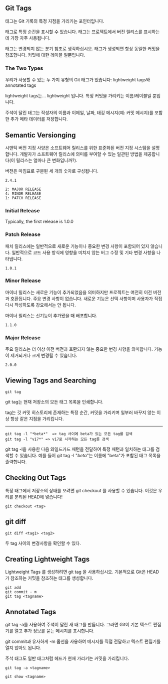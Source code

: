 ## Git Tags 
태그는 Git 기록의 특정 지점을 가리키는 포인터입니다.

태그로 특정 순간을 표시할 수 있습니다. 태그는 프로젝트에서 버전 릴리스를 표시하는 데 가장 자주 사용됩니다.

태그는 변경되지 않는 분기 참조로 생각하십시오. 태그가 생성되면 항상 동일한 커밋을 참조합니다. 커밋에 대한 레이블 일뿐입니다.

### The Two Types
우리가 사용할 수 있는 두 가지 유형의 Git 태그가 있습니다: lightweight tags와 annotated tags

lightweight tags는... lightweight 입니다. 특정 커밋을 가리키는 이름/레이블일 뿐입니다.

주석이 달린 태그는 작성자의 이름과 이메일, 날짜, 태깅 메시지(예: 커밋 메시지)를 포함한 추가 메타 데이터를 저장합니다.


## Semantic Versionging 
시맨틱 버전 지정 사양은 소프트웨어 릴리스를 위한 표준화된 버전 지정 시스템을 설명합니다. 개발자가 소프트웨어 릴리스에 의미를 부여할 수 있는 일관된 방법을 제공합니다(이 릴리스는 얼마나 큰 변화입니까?).

버전은 마침표로 구분된 세 개의 숫자로 구성됩니다.

```
2.4.1 

2: MAJOR RELEASE
4: MINOR RELEASE
1: PATCH RELEASE
```

### Initial Release
Typically, the first release is 1.0.0

### Patch Release
패치 릴리스에는 일반적으로 새로운 기능이나 중요한 변경 사항이 포함되어 있지 않습니다. 일반적으로 코드 사용 방식에 영향을 미치지 않는 버그 수정 및 기타 변경 사항을 나타냅니다. 

```
1.0.1
```

### Minor Release
마이너 릴리스는 새로운 기능이 추가되었음을 의미하지만 프로젝트는 여전히 이전 버전과 호환됩니다. 주요 변경 사항이 없습니다. 새로운 기능은 선택 사항이며 사용자가 직접 다시 작성하도록 강요해서는 안 됩니다.

마이너 릴리스는 신기능이 추가됐을 때 배포합니다.

```
1.1.0
```

### Major Release
주요 릴리스는 더 이상 이전 버전과 호환되지 않는 중요한 변경 사항을 의미합니다. 기능이 제거되거나 크게 변경될 수 있습니다.

```
2.0.0
```

## Viewing Tags and Searching
```
git tag
```
git tag는 현재 저장소의 모든 태그 목록을 인쇄합니다.

tag는 깃 커밋 히스토리에 존재하는 특정 순간, 커밋을 가리키며 일부러 바꾸지 않는 이상 항상 같은 지점을 가리킵니다.

***
```
git tag -l "*beta*"  => tag 사이에 beta가 있는 모든 tag를 검색
git tag -l "v17*" => v17로 시작하는 모든 tag를 검색 
```
git tag -l을 사용한 다음 와일드카드 패턴을 전달하여 특정 패턴과 일치하는 태그를 검색할 수 있습니다. 예를 들어 git tag -l "*beta*"는 이름에 "beta"가 포함된 태그 목록을 출력합니다.

## Checking Out Tags 
특정 태그에서 저장소의 상태를 보려면 git checkout <tag>를 사용할 수 있습니다. 이것은 우리를 분리된 HEAD에 넣습니다!

```
git checkout <tag>
```

## git diff 

```
git diff <tag1> <tag2>
```

두 tag 사이의 변경사항을 확인할 수 있다. 

## Creating Lightweight Tags 
Lightweight Tags 를 생성하려면 git tag <tagname>을 사용하십시오. 기본적으로 Git은 HEAD가 참조하는 커밋을 참조하는 태그를 생성합니다.

```
git add 
git commit - m
git tag <tagname>
```

## Annotated Tags
git tag -a를 사용하여 주석이 달린 새 태그를 만듭니다. 그러면 Git이 기본 텍스트 편집기를 열고 추가 정보를 묻는 메시지를 표시합니다.

git commit과 유사하게 -m 옵션을 사용하여 메시지를 직접 전달하고 텍스트 편집기를 열지 않아도 됩니다.

주석 태그도 일반 태그처럼 헤드가 현재 가리키는 커밋을 가리킵니다. 

```
git tag -a <tagname>
```


```
git show <tagname>
```